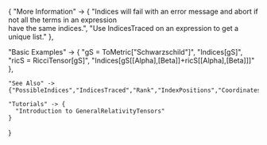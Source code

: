 {
  "More Information" -> {
      "Indices will fail with an error message and abort if not all the terms in an expression \
have the same indices.",
    "Use IndicesTraced on an expression to get a unique list."
  },

  "Basic Examples" -> {
    "gS = ToMetric[\"Schwarzschild\"]",
    "Indices[gS]",
    "ricS = RicciTensor[gS]",
    "Indices[gS[\[Alpha],\[Beta]]+ricS[\[Alpha],\[Beta]]]"
    },

    "See Also" ->
    {"PossibleIndices","IndicesTraced","Rank","IndexPositions","Coordinates","SpacetimeDimensions"},

    "Tutorials" -> {
      "Introduction to GeneralRelativityTensors"
    }

}
